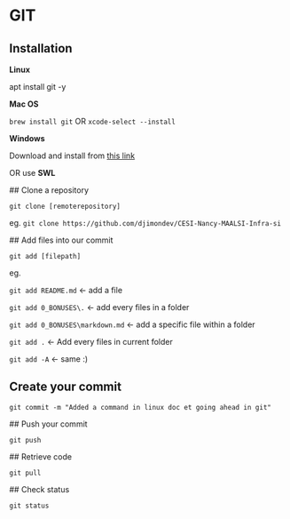 # GIT

## Installation

**Linux**

apt install git -y

**Mac OS**

`brew install git`
OR
`xcode-select --install`

**Windows**

Download and install from [this link](https://gitforwindows.org/)

OR use **SWL**

## Clone a repository

`git clone [remoterepository]`

eg. `git clone https://github.com/djimondev/CESI-Nancy-MAALSI-Infra-si`

## Add files into our commit

`git add [filepath]`

eg.

`git add README.md` <- add a file

`git add 0_BONUSES\.` <- add every files in a folder

`git add 0_BONUSES\markdown.md` <- add a specific file within a folder

`git add .` <- Add every files in current folder

`git add -A` <- same :)

## Create your commit

`git commit -m "Added a command in linux doc et going ahead in git"`

## Push your commit

`git push`

## Retrieve code

`git pull`

## Check status

`git status`
